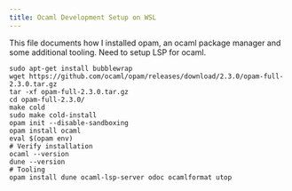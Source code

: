 ```yaml
---
title: Ocaml Development Setup on WSL
---
```


This file documents how I installed opam, an ocaml package manager and some additional tooling.
Need to setup LSP for ocaml.

```{bash}
sudo apt-get install bubblewrap
wget https://github.com/ocaml/opam/releases/download/2.3.0/opam-full-2.3.0.tar.gz
tar -xf opam-full-2.3.0.tar.gz
cd opam-full-2.3.0/
make cold
sudo make cold-install
opam init --disable-sandboxing
opam install ocaml
eval $(opam env)
# Verify installation
ocaml --version
dune --version
# Tooling
opam install dune ocaml-lsp-server odoc ocamlformat utop
```
